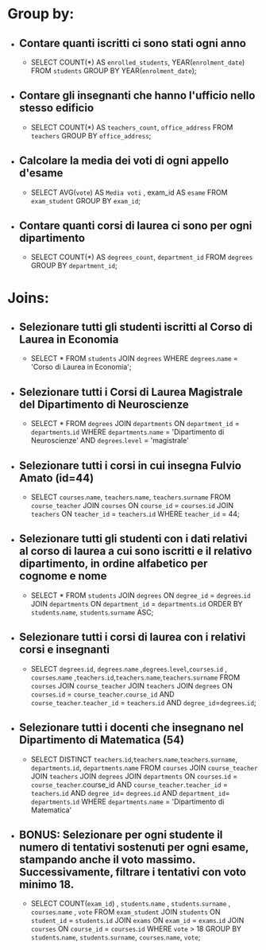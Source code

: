 # Group by:

- ## Contare quanti iscritti ci sono stati ogni anno
    - SELECT COUNT(*) AS `enrolled_students`, YEAR(`enrolment_date`) FROM `students` GROUP BY YEAR(`enrolment_date`);

- ## Contare gli insegnanti che hanno l'ufficio nello stesso edificio
    - SELECT COUNT(*) AS `teachers_count`, `office_address` FROM `teachers` GROUP BY `office_address`;

- ## Calcolare la media dei voti di ogni appello d'esame
    - SELECT AVG(`vote`) AS `Media voti` , exam_id AS `esame` FROM `exam_student` GROUP BY `exam_id`;

- ## Contare quanti corsi di laurea ci sono per ogni dipartimento
    - SELECT COUNT(*) AS `degrees_count`, `department_id` FROM `degrees` GROUP BY `department_id`;


# Joins:

- ## Selezionare tutti gli studenti iscritti al Corso di Laurea in Economia
    - SELECT * FROM `students` JOIN `degrees` WHERE `degrees`.`name` = 'Corso di Laurea in Economia';

- ## Selezionare tutti i Corsi di Laurea Magistrale del Dipartimento di Neuroscienze
    - SELECT  *
      FROM `degrees`
      JOIN `departments` ON `department_id` = `departments`.`id`
      WHERE `departments`.`name` = 'Dipartimento di Neuroscienze' AND `degrees`.`level` = 'magistrale'

- ## Selezionare tutti i corsi in cui insegna Fulvio Amato (id=44)
    -   SELECT `courses`.`name`, `teachers`.`name`, `teachers`.`surname`
        FROM `course_teacher`
        JOIN `courses` ON `course_id` = `courses`.`id`
        JOIN `teachers` ON `teacher_id` = `teachers`.`id`
        WHERE `teacher_id` = 44;

- ## Selezionare tutti gli studenti con i dati relativi al corso di laurea a cui sono iscritti e il relativo dipartimento, in ordine alfabetico per cognome e nome
    - SELECT * FROM `students` JOIN `degrees` ON `degree_id` = `degrees`.`id` JOIN `departments` ON `department_id` = `departments`.`id` ORDER BY `students`.`name`, `students`.`surname` ASC;

- ## Selezionare tutti i corsi di laurea con i relativi corsi e insegnanti
    - SELECT `degrees`.`id`, `degrees`.`name` ,`degrees`.`level`,`courses`.`id` , `courses`.`name` ,`teachers`.`id`,`teachers`.`name`,`teachers`.`surname` 
    FROM `courses` 
    JOIN `course_teacher` 
    JOIN `teachers` 
    JOIN `degrees` 
    ON `courses`.`id` = `course_teacher`.`course_id` 
    AND `course_teacher`.`teacher_id` = `teachers`.`id`
    AND `degree_id`=`degrees`.`id`;

- ## Selezionare tutti i docenti che insegnano nel Dipartimento di Matematica (54)
    - SELECT DISTINCT `teachers`.`id`,`teachers`.`name`,`teachers`.`surname`, `departments`.`id`, `departments`.`name` 
      FROM `courses` 
      JOIN `course_teacher`
      JOIN `teachers`
      JOIN `degrees`
      JOIN `departments`
      ON `courses`.`id` = `course_teacher`.course_id
      AND `course_teacher`.`teacher_id` = `teachers`.`id`
      AND `degree_id`= `degrees`.`id`
      AND `department_id`= `departments`.`id`
      WHERE `departments`.`name` = 'Dipartimento di Matematica'

- ## BONUS: Selezionare per ogni studente il numero di tentativi sostenuti per ogni esame, stampando anche il voto massimo. Successivamente, filtrare i tentativi con voto minimo 18.
     - SELECT COUNT(`exam_id`) , `students`.`name` , `students`.`surname` , `courses`.`name` , `vote` FROM `exam_student` JOIN `students` ON `student_id` = `students`.`id` JOIN `exams` ON `exam_id` = `exams`.`id` JOIN `courses` ON `course_id` = `courses`.`id` WHERE `vote` > 18 GROUP BY `students`.`name`, `students`.`surname`, `courses`.`name`, `vote`;
